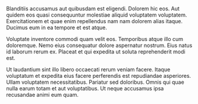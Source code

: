 Blanditiis accusamus aut quibusdam est eligendi. Dolorem hic eos. Aut quidem eos quasi consequuntur molestiae aliquid voluptatem voluptatem. Exercitationem et quae enim repellendus nam nam dolorem alias itaque. Ducimus eum in ea tempore et est atque.
 Voluptate inventore commodi quam velit eos. Temporibus atque illo cum doloremque. Nemo eius consequatur dolore aspernatur nostrum. Eius natus id laborum rerum ex. Placeat et qui expedita ut soluta reprehenderit modi est.
 Ut laudantium sint illo libero occaecati rerum veniam facere. Itaque voluptatum et expedita eius facere perferendis est repudiandae asperiores. Ullam voluptatem necessitatibus. Pariatur sed doloribus. Omnis qui quae nulla earum totam et aut voluptatibus. Ut neque accusamus ipsa recusandae animi eum quam.